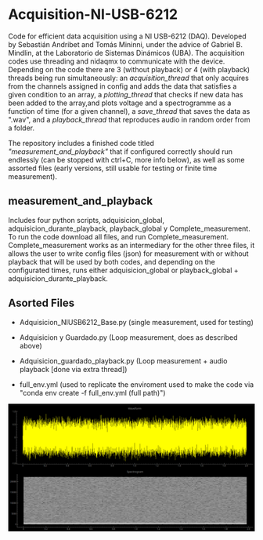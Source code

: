 # Acquisition-NI-USB-6212
Code for efficient data acquisition using a NI USB-6212 (DAQ). Developed by Sebastián Andribet and Tomás Mininni, under the advice of Gabriel B. Mindlin, at the Laboratorio de Sistemas Dinámicos (UBA). The acquisition codes use threading and nidaqmx to communicate with the device. Depending on the code there are 3 (without playback) or 4 (with playback) threads being run simultaneously: an *acquisition_thread* that only acquires from the channels assigned in config and adds the data that satisfies a given condition to an array, a *plotting_thread* that checks if new data has been added to the array,and plots voltage and a spectrogramme as a function of time (for a given channel), a *save_thread* that saves the data as ".wav", and a *playback_thread* that reproduces audio in random order from a folder.

The repository includes a finished code titled *"measurement_and_playback"* that if configured correctly should run endlessly (can be stopped with ctrl+C, more info below), as well as some assorted files (early versions, still usable for testing or finite time measurement).

## measurement_and_playback
Includes four python scripts, adquisicion_global, adquisicion_durante_playback, playback_global y Complete_measurement. To run the code download all files, and run Complete_measurement. Complete_measurement works as an intermediary for the other three files, it allows the user to write config files (json) for measurement with or without playback that will be used by both codes, and depending on the configurated times, runs either adquisicion_global or playback_global + adquisicion_durante_playback. 

## Asorted Files
- Adquisicion_NIUSB6212_Base.py (single measurement, used for testing)

- Adquisicion y Guardado.py (Loop measurement, does as described above)

- Adquisicion_guardado_playback.py (Loop measurement + audio playback [done via extra thread])

- full_env.yml (used to replicate the enviroment used to make the code via "conda env create -f full_env.yml (full path)")

![Screenshot](Old%20Files/2025-07-06_23-05.png)
